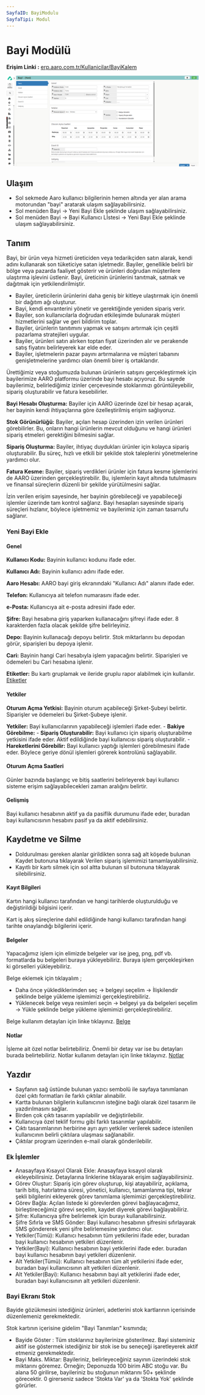```yaml
---
SayfaID: BayiModulu
SayfaTipi: Modul
---
```


# Bayi Modülü

**Erişim Linki :** [erp.aaro.com.tr/Kullanicilar/BayiKalem](erp.aaro.com.tr/Kullanicilar/BayiKalem)

[![Image](../BayiSistemi/bayiyeni.png)](bayiyeni)

## Ulaşım 

- Sol sekmede Aaro kullanıcı bilgilerinin hemen altında yer alan arama motorundan "bayi" aratarak ulaşım sağlayabilirsiniz.
- Sol menüden Bayi -> Yeni Bayi Ekle şeklinde ulaşım sağlayabilirsiniz. 
- Sol menüden Bayi -> Bayi Kullanıcı Lİstesi -> Yeni Bayi Ekle şeklinde ulaşım sağlayabilirsiniz.

## Tanım

Bayi, bir ürün veya hizmeti üreticiden veya tedarikçiden satın alarak, kendi adını kullanarak son tüketiciye satan işletmedir. 
Bayiler, genellikle belirli bir bölge veya pazarda faaliyet gösterir ve ürünleri doğrudan müşterilere ulaştırma işlevini üstlenir. 
Bayi, üreticinin ürünlerini tanıtmak, satmak ve dağıtmak için yetkilendirilmiştir.

- Bayiler, üreticilerin ürünlerini daha geniş bir kitleye ulaştırmak için önemli bir dağıtım ağı oluşturur.
- Bayi, kendi envanterini yönetir ve gerektiğinde yeniden sipariş verir.
- Bayiler, son kullanıcılarla doğrudan etkileşimde bulunarak müşteri hizmetlerini sağlar ve geri bildirim toplar.
- Bayiler, ürünlerin tanıtımını yapmak ve satışını artırmak için çeşitli pazarlama stratejileri uygular.
- Bayiler, ürünleri satın alırken toptan fiyat üzerinden alır ve perakende satış fiyatını belirleyerek kar elde eder.
- Bayiler, işletmelerin pazar payını artırmalarına ve müşteri tabanını genişletmelerine yardımcı olan önemli birer iş ortaklarıdır.


Ürettiğimiz veya stoğumuzda bulunan ürünlerin satışını gerçekleştirmek için bayilerimize AARO platformu üzerinde bayi hesabı açıyoruz. 
Bu sayede bayilerimiz, belirlediğimiz izinler çerçevesinde stoklarımızı görüntüleyebilir, sipariş oluşturabilir ve fatura kesebilirler.

**Bayi Hesabı Oluşturma:** Bayiler için AARO üzerinde özel bir hesap açarak, her bayinin kendi ihtiyaçlarına göre özelleştirilmiş erişim sağlıyoruz.

**Stok Görünürlüğü:** Bayiler, açılan hesap üzerinden izin verilen ürünleri görebilirler. Bu, onların hangi ürünlerin mevcut olduğunu ve hangi ürünleri sipariş etmeleri gerektiğini bilmesini sağlar.

**Sipariş Oluşturma:** Bayiler, ihtiyaç duydukları ürünler için kolayca sipariş oluşturabilir. Bu süreç, hızlı ve etkili bir şekilde stok taleplerini yönetmelerine yardımcı olur.

**Fatura Kesme:** Bayiler, sipariş verdikleri ürünler için fatura kesme işlemlerini de AARO üzerinden gerçekleştirebilir. 
Bu, işlemlerin kayıt altında tutulmasını ve finansal süreçlerin düzenli bir şekilde yürütülmesini sağlar.

İzin verilen erişim sayesinde, her bayinin görebileceği ve yapabileceği işlemler üzerinde tam kontrol sağlarız.
Bayi hesapları sayesinde sipariş süreçleri hızlanır, böylece işletmemiz ve bayilerimiz için zaman tasarrufu sağlanır.


### Yeni Bayi Ekle 

#### Genel

**Kullanıcı Kodu:** Bayinin kullanıcı kodunu ifade eder.

**Kullanıcı Adı:** Bayinin kullanıcı adını ifade eder.

**Aaro Hesabı:** AARO bayi giriş ekranındaki "Kullanıcı Adı" alanını ifade eder.

**Telefon:** Kullanıcıya ait telefon numarasını ifade eder.

**e-Posta:** Kullanıcıya ait e-posta adresini ifade eder.

**Şifre:** Bayi hesabına giriş yaparken kullanacağını şifreyi ifade eder. 8 karakterden fazla olacak şekilde şifre belirleyiniz.

**Depo:** Bayinin kullanacağı depoyu belirtir. Stok miktarlarını bu depodan görür, siparişleri bu depoya işlenir.

**Cari:** Bayinin hangi Cari hesabıyla işlem yapacağını belirtir. Siparişleri ve ödemeleri bu Cari hesabına işlenir.

**Etiketler:** Bu kartı gruplamak ve ileride gruplu rapor alabilmek için kullanılır. [Etiketler](../TemelOzellikler/Etiketler.md)

#### Yetkiler

**Oturum Açma Yetkisi:** Bayinin oturum açabileceği Şirket-Şubeyi belirtir. Siparişler ve ödemeleri bu Şirket-Şubeye işlenir.

**Yetkiler:** Bayi kullanıcılarının yapabileceği işlemleri ifade eder. 
	- **Bakiye Görebilme:** 
	- **Sipariş Oluşturabilir:** Bayi kullanıcı için sipariş oluşturabilme yetkisini ifade eder. Aktif edildiğinde bayi kullanıcısı sipariş oluşturabilir.
	- **Hareketlerini Görebilir:** Bayi kullanıcı yaptığı işlemleri görebilmesini ifade eder. Böylece geriye dönül işlemleri görerek kontrolünü sağlayabilir.

#### Oturum Açma Saatleri

Günler bazında başlangıç ve bitiş saatlerini belirleyerek bayi kullanıcı sisteme erişim sağlayabilecekleri zaman aralığını belirtir.

#### Gelişmiş

Bayi kullanıcı hesabının aktif ya da pasiflik durumunu ifade eder, buradan bayi kullanıcısının hesabını pasif ya da aktif edebilirsiniz.

## Kaydetme ve Silme

- Doldurulması gereken alanlar girildikten sonra sağ alt köşede bulunan Kaydet butonuna tıklayarak Verilen sipariş işlemimizi tamamlayabilirsiniz.
- Kayıtlı bir kartı silmek için sol altta bulunan sil butonuna tıklayarak silebilirsiniz.

#### Kayıt Bilgileri

Kartın hangi kullanıcı tarafından ve hangi tarihlerde oluşturulduğu ve değiştirildiği bilgisini içerir.

Kart iş akış süreçlerine dahil edildiğinde hangi kullanıcı tarafından hangi tarihte onaylandığı bilgilerini içerir. 

#### Belgeler

Yapacağımız işlem için elimizde belgeler var ise jpeg, png, pdf vb. formatlarda bu belgeleri buraya yükleyebiliriz.
Buraya işlem gerçekleşirken ki görselleri yükleyebiliriz.

Belge eklemek için tıklayalım ;

- Daha önce yüklediklerimden seç -> belgeyi seçelim -> İlişkilendir şeklinde belge yükleme işlemimizi gerçekleştirebiliriz.
- Yüklenecek belge veya resimleri seçin -> belgeyi ya da belgeleri seçelim -> Yükle şeklinde belge yükleme işlemimizi gerçekleştirebiliriz.

Belge kullanım detayları için linke tıklayınız. [Belge](../TemelOzellikler/Belgeler.md)

#### Notlar 

İşleme ait özel notlar belirtebiliriz. 
Önemli bir detay var ise bu detayları burada belirtebiliriz.
Notlar kullanım detayları için linke tıklayınız. [Notlar](../TemelOzellikler/Notlar.md)

## Yazdır

- Sayfanın sağ üstünde bulunan yazıcı sembolü ile sayfaya tanımlanan özel çıktı formatları ile farklı çıktılar alınabilir. 
- Kartta bulunan bilgilerin kullanıcının isteğine bağlı olarak özel tasarım ile yazdırılmasını sağlar.
- Birden çok çıktı tasarım yapılabilir ve değiştirilebilir.
- Kullanıcıya özel teklif formu gibi farklı tasarımlar yapılabilir.
- Çıktı tasarımlarının herbirine ayrı ayrı yetkiler verilerek sadece istenilen kullanıcının belirli çıktılara ulaşması sağlanabilir.
- Çıktılar program üzerinden e-mail olarak gönderilebilir. 

### Ek İşlemler

- Anasayfaya Kısayol Olarak Ekle: Anasayfaya kısayol olarak ekleyebilirsiniz. Detaylarına linklerine tıklayarak erişim sağlayabilirsiniz.
- Görev Oluştur: Sipariş için görev oluşturup, kişi atayabiliriz, açıklama, tarih bitiş, hatırlatma süresi, yönetici, kullanıcı, tamamlanma tipi, tekrar şekli bilgilerini ekleyerek görev tanımlama işlemimizi gerçekleştirebiliriz.
- Görev Bağla: Açılan listede ki görevlerden görevi bağlayacağımız, birleştireceğimiz görevi seçelim, kaydet diyerek görevi bağlayabiliriz.
- Şifre: Kullanıcıya şifre belirlemek için burayı kullanabilirsiniz.
- Şifre Sıfırla ve SMS Gönder: Bayi kullanıcı hesabının şifresini sıfırlayarak SMS göndererek yeni şifre belirlemesine yardımcı olur.
- Yetkiler(Tümü): Kullanıcı hesabının tüm yetkilerini ifade eder, buradan bayi kullanıcı hesabının yetkileri düzenlenir.
- Yetkiler(Bayi): Kullanıcı hesabının bayi yetkilerini ifade eder. buradan bayi kullanıcı hesabının bayi yetkileri düzenlenir.
- Alt Yetkiler(Tümü): Kullanıcı hesabının tüm alt yetkilerini ifade eder, buradan bayi kullanıcısının alt yetkileri düzenlenir.
- Alt Yetkiler(Bayi): Kullanıcı hesabının bayi alt yetkilerini ifade eder, buradan bayi kullanıcısının alt yetkileri düzenlenir.

### Bayi Ekranı Stok 

Bayide gözükmesini istediğiniz ürünleri, adetlerini stok kartlarının içerisinde düzenlemeniz gerekmektedir.

Stok kartının içerisine gidelim "Bayi Tanımları" kısmında;
- Bayide Göster : Tüm stoklarınız bayilerinize gösterilmez. Bayi sisteminiz aktif ise göstermek istediğiniz bir stok ise bu seneçeği işaretleyerek aktif etmeniz gerekmektedir.
- Bayi Maks. Miktar: Bayileriniz, belirleyeceğiniz sayının üzerindeki stok miktarını göremez. Örneğin; Deponuzda 100 birim ABC stoğu var.
Bu alana 50 girilirse, bayileriniz bu stoğunun miktarını 50+ şeklinde görecektir. 0 girerseniz sadece 'Stokta Var' ya da 'Stokta Yok' şeklinde görürler.













